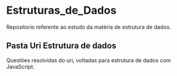 # Estruturas_de_Dados
Repositorio referente ao estudo da matéria de estrutura de dados. 
## Pasta Uri Estrutura de dados
Questões resolvidas do uri, voltadas para estrutura de dados com JavaScript.
